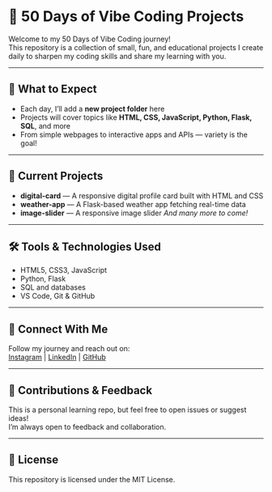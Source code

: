 # 🚀 50 Days of Vibe Coding Projects

Welcome to my 50 Days of Vibe Coding journey!  
This repository is a collection of small, fun, and educational projects I create daily to sharpen my coding skills and share my learning with you.

---

## 📅 What to Expect

- Each day, I’ll add a **new project folder** here  
- Projects will cover topics like **HTML, CSS, JavaScript, Python, Flask, SQL**, and more  
- From simple webpages to interactive apps and APIs — variety is the goal!

---

## 📁 Current Projects

- **digital-card** — A responsive digital profile card built with HTML and CSS  
- **weather-app** — A Flask-based weather app fetching real-time data  
- **image-slider** — A responsive image slider
*And many more to come!*

---

## 🛠️ Tools & Technologies Used

- HTML5, CSS3, JavaScript  
- Python, Flask  
- SQL and databases  
- VS Code, Git & GitHub  

---

## 🤝 Connect With Me

Follow my journey and reach out on:  
[Instagram](https://www.instagram.com) | [LinkedIn](https://linkedin.com/in/yourprofile) | [GitHub](https://github.com/MuffledTech)

---

## 📢 Contributions & Feedback

This is a personal learning repo, but feel free to open issues or suggest ideas!  
I’m always open to feedback and collaboration.

---

## 📄 License

This repository is licensed under the MIT License.
